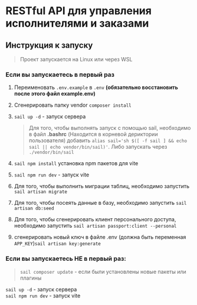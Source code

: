 <h1>RESTful API для управления исполнителями и заказами</h1>

<h2>Инструкция к запуску</h2>

>Проект запускается на Linux или через WSL

<h3>Если вы запускаетесь в первый раз</h3>
<ol>
<li>

Переименовать `.env.example` в `.env` <b>(обязательно восстановить после этого файл example.env)</b> </li>
<li>

Сгенерировать папку vendor `composer install` </li>

<li> 

`sail up -d` - запуск сервера</li>

>Для того, чтобы выполнять запуск с помощью sail, необходимо в файл <b>.bashrc</b> (Находится в корневой дериктории пользователя) добавить `alias sail='sh $([ -f sail ] && echo sail || echo vendor/bin/sail)'`. Либо запускать через `./vendor/bin/sail`<br>

<li>

`sail npm install` установка npm пакетов для vite</li>

<li>

`sail npm run dev` - запуск vite</li>

<li>

Для того, чтобы выполнить миграции таблиц, необходимо запустить `sail artisan migrate` </li>

<li>

Для того, чтобы посеять данные в базу, необходимо запустить `sail artisan db:seed`</li>

<li>

Для того, чтобы сгенерировать клиент персонального доступа, необходимо запустить `sail artisan passport:client --personal`</li>
<li>

сгенерировать новый ключ в файле .env (должна быть переменная `APP_KEY`)`sail artisan key:generate`
</li>

</ol>


<h3>Если вы запускаетесь НЕ в первый раз:</h3>

>`sail composer update` - если были установлены новые пакеты или плагины<br>

`sail up -d` - запуск сервера<br>
`sail npm run dev` - запуск vite<br>